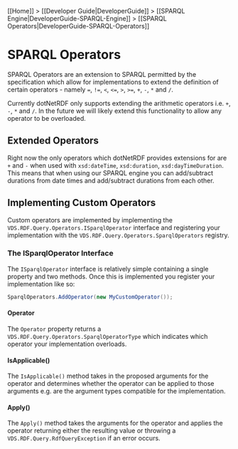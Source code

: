 [[Home]] > [[Developer Guide|DeveloperGuide]] > [[SPARQL Engine|DeveloperGuide-SPARQL-Engine]] > [[SPARQL Operators|DeveloperGuide-SPARQL-Operators]]

# SPARQL Operators

SPARQL Operators are an extension to SPARQL permitted by the specification which allow for implementations to extend the definition of certain operators - namely `=`, `!=`, `<`, `<=`, `>`, `>=`, `+`, `-`, `*` and `/`.

Currently dotNetRDF only supports extending the arithmetic operators i.e. `+`, `-`, `*` and `/`.  In the future we will likely extend this functionality to allow any operator to be overloaded.

## Extended Operators

Right now the only operators which dotNetRDF provides extensions for are `+` and `-` when used with `xsd:dateTime`, `xsd:duration`, `xsd:dayTimeDuration`.  This means that when using our SPARQL engine you can add/subtract durations from date times and add/subtract durations from each other.

## Implementing Custom Operators

Custom operators are implemented by implementing the `VDS.RDF.Query.Operators.ISparqlOperator` interface and registering your implementation with the `VDS.RDF.Query.Operators.SparqlOperators` registry.

### The ISparqlOperator Interface

The `ISparqlOperator` interface is relatively simple containing a single property and two methods.  Once this is implemented you register your implementation like so:

```csharp
SparqlOperators.AddOperator(new MyCustomOperator());
```

#### Operator

The `Operator` property returns a `VDS.RDF.Query.Operators.SparqlOperatorType` which indicates which operator your implementation overloads.

#### IsApplicable()

The `IsApplicable()` method takes in the proposed arguments for the operator and determines whether the operator can be applied to those arguments e.g. are the argument types compatible for the implementation.

#### Apply()

The `Apply()` method takes the arguments for the operator and applies the operator returning either the resulting value or throwing a `VDS.RDF.Query.RdfQueryException` if an error occurs.